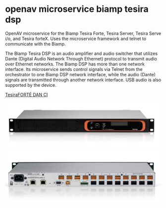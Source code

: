 # openav microservice biamp tesira dsp

OpenAV microservice for the Biamp Tesira Forte, Tesira Server, Tesira Serve i/o, and Tesira forteX.  Uses the microservice framework and telnet to communicate with the Biamp.

The Biamp Tesira DSP is an audio amplifier and audio switcher that utilizes Dante (Digital Audio Network Through Ethernet) protocol to transmit audio over Ethernet networks. The Biamp DSP has more than one network interface.  Its microservice sends control signals via Telnet from the orchestrator to one Biamp DSP network interface, while the audio (Dante) signals are transmitted through another network interface.  USB audio is also supported by the device.

[TesiraFORTÉ DAN CI](https://products.biamp.com/product-details/-/o/ecom-item/911.0447.900/category/FE2B76B5-8575-4F44-87A5-740FA868662F%7C1FA10A0F-C874-4DCD-B041-3833A8B78ABC%7C204E989F-7D8B-4FB6-9BDD-C5B7739EBB65)

![](https://github.com/Dartmouth-OpenAV/microservice-biamp-tesira-dsp/blob/main/front.png?raw=true)
![](https://github.com/Dartmouth-OpenAV/microservice-biamp-tesira-dsp/blob/main/rear.png?raw=true)
